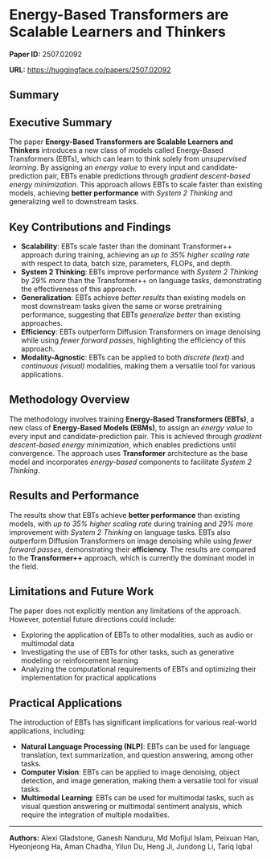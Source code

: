 # Energy-Based Transformers are Scalable Learners and Thinkers

**Paper ID:** 2507.02092

**URL:** https://huggingface.co/papers/2507.02092

## Summary

## Executive Summary
The paper **Energy-Based Transformers are Scalable Learners and Thinkers** introduces a new class of models called Energy-Based Transformers (EBTs), which can learn to think solely from *unsupervised learning*. By assigning an *energy value* to every input and candidate-prediction pair, EBTs enable predictions through *gradient descent-based energy minimization*. This approach allows EBTs to scale faster than existing models, achieving **better performance** with *System 2 Thinking* and generalizing well to downstream tasks.

## Key Contributions and Findings
* **Scalability**: EBTs scale faster than the dominant Transformer++ approach during training, achieving an *up to 35% higher scaling rate* with respect to data, batch size, parameters, FLOPs, and depth.
* **System 2 Thinking**: EBTs improve performance with *System 2 Thinking* by *29% more* than the Transformer++ on language tasks, demonstrating the effectiveness of this approach.
* **Generalization**: EBTs achieve *better results* than existing models on most downstream tasks given the same or worse pretraining performance, suggesting that EBTs *generalize better* than existing approaches.
* **Efficiency**: EBTs outperform Diffusion Transformers on image denoising while using *fewer forward passes*, highlighting the efficiency of this approach.
* **Modality-Agnostic**: EBTs can be applied to both *discrete (text)* and *continuous (visual)* modalities, making them a versatile tool for various applications.

## Methodology Overview
The methodology involves training **Energy-Based Transformers (EBTs)**, a new class of **Energy-Based Models (EBMs)**, to assign an *energy value* to every input and candidate-prediction pair. This is achieved through *gradient descent-based energy minimization*, which enables predictions until convergence. The approach uses **Transformer** architecture as the base model and incorporates *energy-based* components to facilitate *System 2 Thinking*.

## Results and Performance
The results show that EBTs achieve **better performance** than existing models, with *up to 35% higher scaling rate* during training and *29% more* improvement with *System 2 Thinking* on language tasks. EBTs also outperform Diffusion Transformers on image denoising while using *fewer forward passes*, demonstrating their **efficiency**. The results are compared to the **Transformer++** approach, which is currently the dominant model in the field.

## Limitations and Future Work
The paper does not explicitly mention any limitations of the approach. However, potential future directions could include:
* Exploring the application of EBTs to other modalities, such as audio or multimodal data
* Investigating the use of EBTs for other tasks, such as generative modeling or reinforcement learning
* Analyzing the computational requirements of EBTs and optimizing their implementation for practical applications

## Practical Applications
The introduction of EBTs has significant implications for various real-world applications, including:
* **Natural Language Processing (NLP)**: EBTs can be used for language translation, text summarization, and question answering, among other tasks.
* **Computer Vision**: EBTs can be applied to image denoising, object detection, and image generation, making them a versatile tool for visual tasks.
* **Multimodal Learning**: EBTs can be used for multimodal tasks, such as visual question answering or multimodal sentiment analysis, which require the integration of multiple modalities.

---

**Authors:** Alexi Gladstone, Ganesh Nanduru, Md Mofijul Islam, Peixuan Han, Hyeonjeong Ha, Aman Chadha, Yilun Du, Heng Ji, Jundong Li, Tariq Iqbal
